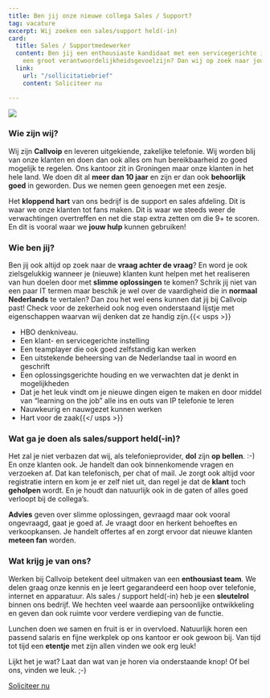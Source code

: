 ```yaml
---
title: Ben jij onze nieuwe collega Sales / Support?
tag: vacature
excerpt: Wij zoeken een sales/support held(-in)
card:
  title: Sales / Supportmedewerker
  content: Ben jij een enthousiaste kandidaat met een servicegerichte instelling en
    een groot verantwoordelijkheidsgevoelzijn? Dan wij op zoek naar jou!
  link:
    url: "/sollicitatiebrief"
    content: Soliciteer nu

---
```

![](https://res.cloudinary.com/callvoip/image/upload/v1570901743/koffie_only_vqedsv.png)

### Wie zijn wij?

Wij zijn **Callvoip** en leveren uitgekiende, zakelijke telefonie. Wij worden blij van onze klanten en doen dan ook alles om hun bereikbaarheid zo goed mogelijk te regelen. Ons kantoor zit in Groningen maar onze klanten in het hele land. We doen dit al **meer dan 10 jaar** en zijn er dan ook **behoorlijk goed** in geworden. Dus we nemen geen genoegen met een zesje.

Het **kloppend hart** van ons bedrijf is de support en sales afdeling. Dit is waar we onze klanten tot fans maken. Dit is waar we steeds weer de verwachtingen overtreffen en net die stap extra zetten om die 9+ te scoren. En dit is vooral waar we **jouw hulp** kunnen gebruiken!

### Wie ben jij?

Ben jij ook altijd op zoek naar de **vraag achter de vraag**? En word je ook zielsgelukkig wanneer je (nieuwe) klanten kunt helpen met het realiseren van hun doelen door met **slimme oplossingen** te komen? Schrik jij niet van een paar IT termen maar beschik je wel over de vaardigheid die in **normaal Nederlands** te vertalen? Dan zou het wel eens kunnen dat jij bij Callvoip past! Check voor de zekerheid ook nog even onderstaand lijstje met eigenschappen waarvan wij denken dat ze handig zijn.{{< usps >}}

* HBO denkniveau.
* Een klant- en servicegerichte instelling
* Een teamplayer die ook goed zelfstandig kan werken
* Een uitstekende beheersing van de Nederlandse taal in woord en geschrift
* Een oplossingsgerichte houding en we verwachten dat je denkt in mogelijkheden
* Dat je het leuk vindt om je nieuwe dingen eigen te maken en door middel van “learning on the job” alle ins en outs van IP telefonie te leren
* Nauwkeurig en nauwgezet kunnen werken
* Hart voor de zaak{{</ usps >}}

### Wat ga je doen als sales/support held(-in)?

Het zal je niet verbazen dat wij, als telefonieprovider, **dol** zijn **op bellen**. :-) En onze klanten ook. Je handelt dan ook binnenkomende vragen en verzoeken af. Dat kan telefonisch, per chat of mail. Je zorgt ook altijd voor registratie intern en kom je er zelf niet uit, dan regel je dat de **klant** toch **geholpen** wordt. En je houdt dan natuurlijk ook in de gaten of alles goed verloopt bij de collega’s.

**Advies** geven over slimme oplossingen, gevraagd maar ook vooral ongevraagd, gaat je goed af. Je vraagt door en herkent behoeftes en verkoopkansen. Je handelt offertes af en zorgt ervoor dat nieuwe klanten **meteen fan** worden.

### Wat krijg je van ons?

Werken bij Callvoip betekent deel uitmaken van een **enthousiast team**. We delen graag onze kennis en je leert gegarandeerd een hoop over telefonie, internet en apparatuur. Als sales / support held(-in) heb je een **sleutelrol** binnen ons bedrijf. We hechten veel waarde aan persoonlijke ontwikkeling en geven dan ook ruimte voor verdere verdieping van de functie.

Lunchen doen we samen en fruit is er in overvloed. Natuurlijk horen een passend salaris en fijne werkplek op ons kantoor er ook gewoon bij. Van tijd tot tijd een **etentje** met zijn allen vinden we ook erg leuk!

Lijkt het je wat? Laat dan wat van je horen via onderstaande knop! Of bel ons, vinden we leuk. ;-)

<a href="/sollicitatiebrief" class="button">Soliciteer nu</a>